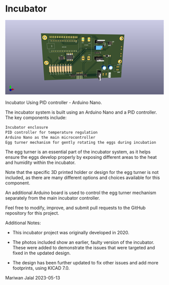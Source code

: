 # Incubator
![Top](Top.png)

Incubator Using PID controller - Arduino Nano. 

The incubator system is built using an Arduino Nano and a PID controller. The key components include:

    Incubator enclosure
    PID controller for temperature regulation
    Arduino Nano as the main microcontroller
    Egg turner mechanism for gently rotating the eggs during incubation

The egg turner is an essential part of the incubator system, as it helps ensure the eggs develop properly by exposing different areas to the heat and humidity within the incubator. 

Note that the specific 3D printed holder or design for the egg turner is not included, as there are many different options and choices available for this component.

An additional Arduino board is used to control the egg turner mechanism separately from the main incubator controller.

Feel free to modify, improve, and submit pull requests to the GitHub repository for this project.

Additional Notes:

- This incubator project was originally developed in 2020.

- The photos included show an earlier, faulty version of the incubator. These were added to demonstrate the issues that were targeted and fixed in the updated design.

- The design has been further updated to fix other issues and add more footprints, using KICAD 7.0.

Mariwan Jalal 2023-05-13
